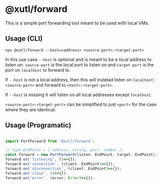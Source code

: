 # @xutl/forward

This is a simple port forwarding tool meant to be used with local VMs.

## Usage (CLI)

`npx @xutl/forward --host=<address> <source-port>:<target-port>`

In this use case `--host` is optional and is meant to be a local address to listen on. `source-port` is the local port to listen on and `target-port` is the port on `localhost` to forward to.

If `--host` is not a local address, then this will instelad listen on `localhost:<source-port>` and forward to `<host>:<target-port>`.

If `--host` is missing it will listen on all local addresses except `localhost`.

`<source-port>:<target-port>` can be simplified to just `<port>` for the case where they are identical.

## Usage (Programatic)

```typescript

import PortForward from '@xutl/forward';

// type EndPoint = { address: string, port: number };
const forward = new PortForward(listen: EndPoint, target: EndPoint);
forward.on('listening', ()=>{});
forward.on('connection', (client: EndPoint)=>{});
forward.on('disconnection', (client: EndPoint)=>{});
forward.on('close', ()=>{});
forward.on('error', (error: Error)=>{});
```